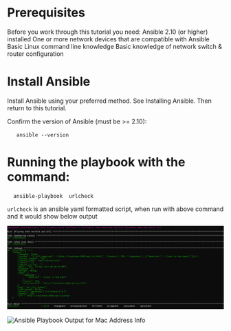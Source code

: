 # Prerequisites
Before you work through this tutorial you need:
Ansible 2.10 (or higher) installed
One or more network devices that are compatible with Ansible
Basic Linux command line knowledge
Basic knowledge of network switch & router configuration

# Install Ansible

Install Ansible using your preferred method. See Installing Ansible. Then return to this tutorial.

Confirm the version of Ansible (must be >= 2.10):

       ansible --version

# Running the playbook with the command:

      ansible-playbook  urlcheck
      
 `urlcheck` is an ansible yaml formatted script, when run with above command and it would show below output

![Ansible Playbook Output for microservice access](https://github.com/aiflare/ansible-assignment/blob/master/AnsibleOutput.PNG?raw=true)

![Ansible Playbook Output for Mac Address Info](https://user-images.githubusercontent.com/71802799/118094239-1b809f00-b3ec-11eb-8638-b0dcd5a4ae9c.png)
